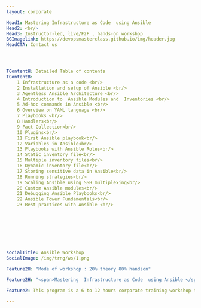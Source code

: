 ```yaml
---
layout: corporate

Head1: Mastering Infrastructure as Code  using Ansible
Head2: <br/>
Head3: Instructor-led, live/F2F , hands-on workshop
BGImagelink: https://devopsmasterclass.github.io/img/header.jpg
HeadCTA: Contact us




TContentH: Detailed Table of contents
TContentB: 
    1 Infrastructure as a code <br/>
    2 Installation and setup of Ansible <br/>
    3 Agentless Ansible Architecture <br/>
    4 Introduction to  Ansible Modules and  Inventories <br/>
    5 Ad-hoc commands in Ansible <br/>
    6 Overview on YAML language <br/>
    7 Playbooks <br/>
    8 Handlers<br/>
    9 Fact Collection<br/>
    10 Plugins<br/>
    11 First Ansible playbook<br/>
    12 Variables in Ansible<br/>
    13 Playbooks with Ansible Roles<br/>
    14 Static inventory file<br/>
    15 Multiple inventory files<br/>
    16 Dynamic inventory file<br/>
    17 Storing sensitive data in Ansible<br/>
    18 Running strategies<br/>
    19 Scaling Ansible using SSH multiplexing<br/>
    20 Custom Ansible modules<br/>
    21 Debugging Ansible Playbooks<br/>
    22 Ansible Tower Fundamentals<br/>
    23 Best practices with Ansible <br/>




                        



socialTitle: Ansible Workshop
SocialImage: /img/trng/ws/1.png

Feature2H: "Mode of workshop : 20% theory 80% handson"
 
Feature2H: "<span>Mastering  Infrastructure as Code  using Ansible </span> is a holistic, comprehensive program <span>that covers practical aspects of IaC and how can it be implemented using Ansible.</span>"

Feature2: This program is a 6 to 12 hours corporate training workshop that spans across 23 key topics in Ansible. We use a technique called a use-case-based learning approach that engages learners in a hands-on exercise of specific scenarios that resemble real-world examples. We do reach us out for more details .

---
```



